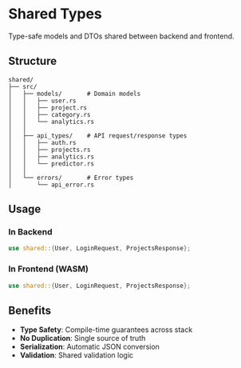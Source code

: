 # Shared Types

Type-safe models and DTOs shared between backend and frontend.

## Structure

```
shared/
├── src/
│   ├── models/       # Domain models
│   │   ├── user.rs
│   │   ├── project.rs
│   │   ├── category.rs
│   │   └── analytics.rs
│   │
│   ├── api_types/    # API request/response types
│   │   ├── auth.rs
│   │   ├── projects.rs
│   │   ├── analytics.rs
│   │   └── predictor.rs
│   │
│   └── errors/       # Error types
│       └── api_error.rs
```

## Usage

### In Backend
```rust
use shared::{User, LoginRequest, ProjectsResponse};
```

### In Frontend (WASM)
```rust
use shared::{User, LoginRequest, ProjectsResponse};
```

## Benefits

- **Type Safety**: Compile-time guarantees across stack
- **No Duplication**: Single source of truth
- **Serialization**: Automatic JSON conversion
- **Validation**: Shared validation logic
